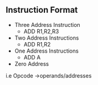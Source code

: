 ## Instruction Format

- Three Address Instruction
	- ADD R1,R2,R3
- Two Address Instructions
	- ADD R1,R2
- One Address Instructions
	- ADD A
- Zero Address

i.e Opcode ->operands/addresses

